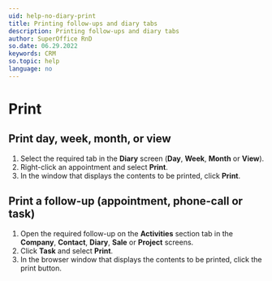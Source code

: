 ```yaml
---
uid: help-no-diary-print
title: Printing follow-ups and diary tabs
description: Printing follow-ups and diary tabs
author: SuperOffice RnD
so.date: 06.29.2022
keywords: CRM
so.topic: help
language: no
---
```


# Print

## Print day, week, month, or view

1. Select the required tab in the **Diary** screen (**Day**, **Week**, **Month** or **View**).
2. Right-click an appointment and select **Print**.
3. In the window that displays the contents to be printed, click **Print**.

## Print a follow-up (appointment, phone-call or task)

1. Open the required follow-up on the **Activities** section tab in the **Company**, **Contact**, **Diary**, **Sale** or **Project** screens.
2. Click **Task** and select **Print**.
3. In the browser window that displays the contents to be printed, click the print button.

